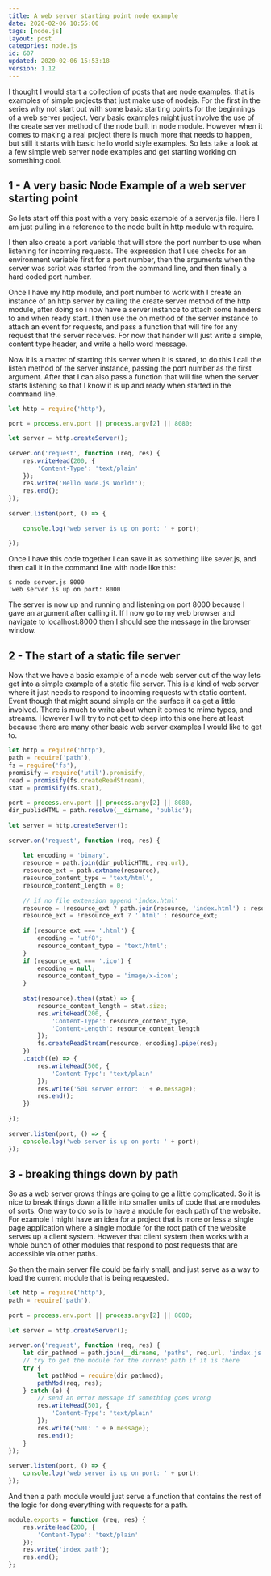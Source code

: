 ```yaml
---
title: A web server starting point node example
date: 2020-02-06 10:55:00
tags: [node.js]
layout: post
categories: node.js
id: 607
updated: 2020-02-06 15:53:18
version: 1.12
---
```


I thought I would start a collection of posts that are [node examples](https://nodejs.org/api/synopsis.html), that is examples of simple projects that just make use of nodejs. For the first in the series why not start out with some basic starting points for the beginnings of a web server project. Very basic examples might just involve the use of the create server method of the node built in node module. However when it comes to making a real project there is much more that needs to happen, but still it starts with basic hello world style examples. So lets take a look at a few simple web server node examples and get starting working on something cool.

<!-- more -->

## 1 - A very basic Node Example of a web server starting point

So lets start off this post with a very basic example of a server.js file. Here I am just pulling in a reference to the node built in http module with require. 

I then also create a port variable that will store the port number to use when listening for incoming requests. The expression that I use checks for an environment variable first for a port number, then the arguments when the server was script was started from the command line, and then finally a hard coded port number.

Once I have my http module, and port number to work with I create an instance of an http server by calling the create server method of the http module, after doing so i now have a server instance to attach some handers to and when ready start. I then use the on method of the server instance to attach an event for requests, and pass a function that will fire for any request that the server receives. For now that hander will just write a simple, content type header, and write a hello word message.

Now it is a matter of starting this server when it is stared, to do this I call the listen method of the server instance, passing the port number as the first argument. After that I can also pass a function that will fire when the server starts listening so that I know it is up and ready when started in the command line.

```js
let http = require('http'),
 
port = process.env.port || process.argv[2] || 8080;

let server = http.createServer();
 
server.on('request', function (req, res) {
    res.writeHead(200, {
        'Content-Type': 'text/plain'
    });
    res.write('Hello Node.js World!');
    res.end();
});
 
server.listen(port, () => {
 
    console.log('web server is up on port: ' + port);
 
});
```

Once I have this code together I can save it as something like sever.js, and then call it in the command line with node like this:

```
$ node server.js 8000
'web server is up on port: 8000
```

The server is now up and running and listening on port 8000 because I gave an argument after calling it. If I now go to my web browser and navigate to localhost:8000 then I should see the message in the browser window.

## 2 - The start of a static file server

Now that we have a basic example of a node web server out of the way lets get into a simple example of a static file server. This is a kind of web server where it just needs to respond to incoming requests with static content. Event though that might sound simple on the surface it ca get a little involved. There is much to write about when it comes to mime types, and streams. However I will try to not get to deep into this one here at least because there are many other basic web server examples I would like to get to.

```js
let http = require('http'),
path = require('path'),
fs = require('fs'),
promisify = require('util').promisify,
read = promisify(fs.createReadStream),
stat = promisify(fs.stat),
 
port = process.env.port || process.argv[2] || 8080,
dir_publicHTML = path.resolve(__dirname, 'public');
 
let server = http.createServer();
 
server.on('request', function (req, res) {
 
    let encoding = 'binary',
    resource = path.join(dir_publicHTML, req.url),
    resource_ext = path.extname(resource),
    resource_content_type = 'text/html',
    resource_content_length = 0;
 
    // if no file extension append 'index.html'
    resource = !resource_ext ? path.join(resource, 'index.html') : resource;
    resource_ext = !resource_ext ? '.html' : resource_ext;
 
    if (resource_ext === '.html') {
        encoding = 'utf8';
        resource_content_type = 'text/html';
    }
    if (resource_ext === '.ico') {
        encoding = null;
        resource_content_type = 'image/x-icon';
    }
 
    stat(resource).then((stat) => {
        resource_content_length = stat.size;
        res.writeHead(200, {
            'Content-Type': resource_content_type,
            'Content-Length': resource_content_length
        });
        fs.createReadStream(resource, encoding).pipe(res);
    })
    .catch((e) => {
        res.writeHead(500, {
            'Content-Type': 'text/plain'
        });
        res.write('501 server error: ' + e.message);
        res.end();
    })
 
});
 
server.listen(port, () => {
    console.log('web server is up on port: ' + port);
});
```

## 3 - breaking things down by path

So as a web server grows things are going to ge a little complicated. So it is nice to break things down a little into smaller units of code that are modules of sorts. One way to do so is to have a module for each path of the website. For example I might have an idea for a project that is more or less a single page application where a single module for the root path of the website serves up a client system. However that client system then works with a whole bunch of other modules that respond to post requests that are accessible via other paths.


So then the main server file could be fairly small, and just serve as a way to load the current module that is being requested.

```js
let http = require('http'),
path = require('path'),
 
port = process.env.port || process.argv[2] || 8080;
 
let server = http.createServer();
 
server.on('request', function (req, res) {
    let dir_pathmod = path.join(__dirname, 'paths', req.url, 'index.js');
    // try to get the module for the current path if it is there
    try {
        let pathMod = require(dir_pathmod);
        pathMod(req, res);
    } catch (e) {
        // send an error message if something goes wrong
        res.writeHead(501, {
            'Content-Type': 'text/plain'
        });
        res.write('501: ' + e.message);
        res.end();
    }
});
 
server.listen(port, () => {
    console.log('web server is up on port: ' + port);
});
```

And then a path module would just serve a function that contains the rest of the logic for dong everything with requests for a path.

```js
module.exports = function (req, res) {
    res.writeHead(200, {
        'Content-Type': 'text/plain'
    });
    res.write('index path');
    res.end();
};
```